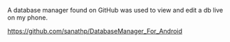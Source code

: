A database manager found on GitHub was used to view and edit a db live on my phone.

https://github.com/sanathp/DatabaseManager_For_Android
